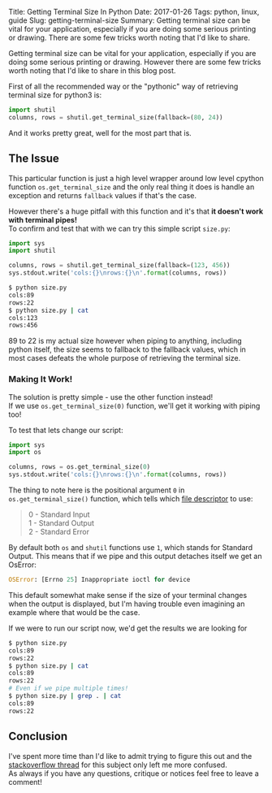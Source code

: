 Title: Getting Terminal Size In Python
Date: 2017-01-26
Tags: python, linux, guide
Slug: getting-terminal-size
Summary: Getting terminal size can be vital for your application, especially if you are doing some serious printing or drawing. There are some few tricks worth noting that I'd like to share.


Getting terminal size can be vital for your application, especially if you are doing some serious printing or drawing. However there are some few tricks worth noting that I'd like to share in this blog post.

First of all the recommended way or the "pythonic" way of retrieving terminal size for python3 is:

```python
import shutil
columns, rows = shutil.get_terminal_size(fallback=(80, 24))
```

And it works pretty great, well for the most part that is.  

## The Issue

This particular function is just a high level wrapper around low level cpython function `os.get_terminal_size` and the only real thing it does is handle an exception and returns `fallback` values if that's the case.

However there's a huge pitfall with this function and it's that __it doesn't work with terminal pipes!__    
To confirm and test that with we can try this simple script `size.py`:

```python
import sys
import shutil

columns, rows = shutil.get_terminal_size(fallback=(123, 456))
sys.stdout.write('cols:{}\nrows:{}\n'.format(columns, rows))
```

```bash
$ python size.py
cols:89
rows:22
$ python size.py | cat
cols:123
rows:456
```

89 to 22 is my actual size however when piping to anything, including python itself, the size seems to fallback to the fallback values, which in most cases defeats the whole purpose of retrieving the terminal size.

### Making It Work!

The solution is pretty simple - use the other function instead!  
If we use `os.get_terminal_size(0)` function, we'll get it working with piping too!

To test that lets change our script:  

```python
import sys
import os

columns, rows = os.get_terminal_size(0)
sys.stdout.write('cols:{}\nrows:{}\n'.format(columns, rows))
```

The thing to note here is the positional argument `0` in `os.get_terminal_size()` function, which tells which [file descriptor](https://en.wikipedia.org/wiki/File_descriptor) to use: 

>0 - Standard Input  
1 - Standard Output  
2 - Standard Error  

By default both `os` and `shutil` functions use `1`, which stands for Standard Output. This means that if we pipe and this output detaches itself we get an OsError:

```python
OSError: [Errno 25] Inappropriate ioctl for device
```

This default somewhat make sense if the size of your terminal changes when the output is displayed, but I'm having trouble even imagining an example where that would be the case.

If we were to run our script now, we'd get the results we are looking for

```bash
$ python size.py
cols:89
rows:22
$ python size.py | cat
cols:89
rows:22
# Even if we pipe multiple times!
$ python size.py | grep . | cat
cols:89
rows:22
```


## Conclusion  
I've spent more time than I'd like to admit trying to figure this out and the [stackoverflow thread](http://stackoverflow.com/a/41864359/3737009) for this subject only left me more confused.  
As always if you have any questions, critique or notices feel free to leave a comment!
